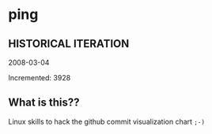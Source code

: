 # ping

## HISTORICAL ITERATION
2008-03-04

Incremented: 3928

## What is this?? 
Linux skills to hack the github commit visualization chart `;-)`
